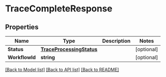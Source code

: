 # TraceCompleteResponse

## Properties

Name | Type | Description | Notes
------------ | ------------- | ------------- | -------------
**Status** | [**TraceProcessingStatus**](TraceProcessingStatus.md) |  | [optional] 
**WorkflowId** | **string** |  | [optional] 

[[Back to Model list]](../README.md#documentation-for-models) [[Back to API list]](../README.md#documentation-for-api-endpoints) [[Back to README]](../README.md)


